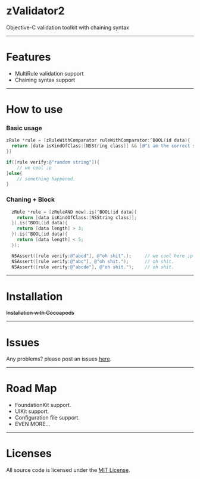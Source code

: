 # zValidator2
Objective-C validation toolkit with chaining syntax

---
# Features
- MultiRule validation support 
- Chaining syntax support

---
# How to use

### Basic usage
```Objective-C
zRule *rule = [zRuleWithComparator ruleWithComparator:^BOOL(id data){
  return [data isKindOfClass:[NSString class]] && [@"i am the correct string" isEqualToString:data];
}]

if([rule verify:@"random string"]){
    // we cool ;p
}else{
    // something happened.
}
```

### Chaning + Block
```Objective-C
  zRule *rule = [zRuleAND new].is(^BOOL(id data){
    return [data isKindOfClass:[NSString class]];
  }).is(^BOOL(id data){
    return [data length] > 3;
  }).is(^BOOL(id data){
    return [data length] < 5;
  });

  NSAssert([rule verify:@"abcd"], @"oh shit".);     // we cool here ;p
  NSAssert([rule verify:@"abc"], @"oh shit.");      // oh shit.
  NSAssert([rule verify:@"abcde"], @"oh shit.");    // oh shit.
```
  

---
# Installation
~~Installation with Cocoapods~~

---
# Issues
Any problems? please post an issues [here](https://github.com/larryonline/zValidator2/issues).

---
# Road Map

- FoundationKit support.
- UIKit support.
- Configuration file support.
- EVEN MORE...

---
# Licenses
All source code is licensed under the [MIT License](https://raw.github.com/larryonline/zValidator2/master/LICENSE).
